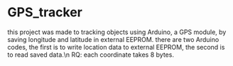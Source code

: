 # GPS_tracker
this project was made to tracking objects using Arduino, a GPS module, by saving longitude and latitude in external EEPROM.
there are two Arduino codes, the first is to write location data to external EEPROM,  the second is to read saved data.\n
RQ: each coordinate takes 8 bytes.
